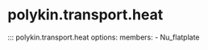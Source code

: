 # polykin.transport.heat

::: polykin.transport.heat
    options:
        members:
            - Nu_flatplate
